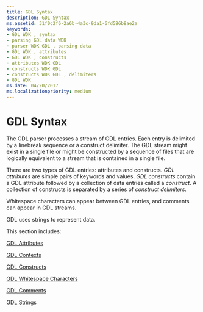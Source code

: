 ```yaml
---
title: GDL Syntax
description: GDL Syntax
ms.assetid: 31f0c2f6-2a6b-4a3c-9da1-6fd586b8ae2a
keywords:
- GDL WDK , syntax
- parsing GDL data WDK
- parser WDK GDL , parsing data
- GDL WDK , attributes
- GDL WDK , constructs
- attributes WDK GDL
- constructs WDK GDL
- constructs WDK GDL , delimiters
- GDL WDK
ms.date: 04/20/2017
ms.localizationpriority: medium
---
```


# GDL Syntax


The GDL parser processes a stream of GDL entries. Each entry is delimited by a linebreak sequence or a construct delimiter. The GDL stream might exist in a single file or might be constructed by a sequence of files that are logically equivalent to a stream that is contained in a single file.

There are two types of GDL entries: attributes and constructs. *GDL attributes* are simple pairs of keywords and values. *GDL constructs* contain a GDL attribute followed by a collection of data entries called a *construct*. A collection of constructs is separated by a series of *construct delimiters.*

Whitespace characters can appear between GDL entries, and comments can appear in GDL streams.

GDL uses strings to represent data.

This section includes:

[GDL Attributes](gdl-attributes.md)

[GDL Contexts](gdl-contexts.md)

[GDL Constructs](gdl-constructs.md)

[GDL Whitespace Characters](gdl-whitespace-characters.md)

[GDL Comments](gdl-comments.md)

[GDL Strings](gdl-strings.md)

 

 




